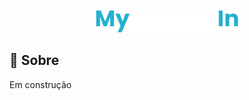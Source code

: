 <p  align="center"><img src="https://raw.githubusercontent.com/viniengelage/mymoneyin/main/assets/logo.png#gh-light-mode-only)"/></p>

## :blue_book: Sobre
Em construção
